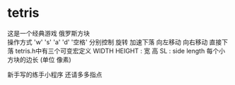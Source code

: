 # tetris
这是一个经典游戏 俄罗斯方块  
操作方式 'w' 's' 'a' 'd' '空格' 分别控制 旋转 加速下落 向左移动 向右移动 直接下落
tetris.h中有三个可变宏定义
WIDTH HEIGHT : 宽 高
SL : side length 每个小方块的边长 (单位 像素)

新手写的练手小程序 还请多多指点